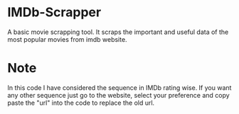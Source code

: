 # IMDb-Scrapper
A basic movie scrapping tool.
It scraps the important and useful data of the most popular movies from imdb website. 

# Note
In this code I have considered the sequence in IMDb rating wise. If you want any other sequence just go to the website, select your preference and copy paste the "url" into the code to replace the old url. 
